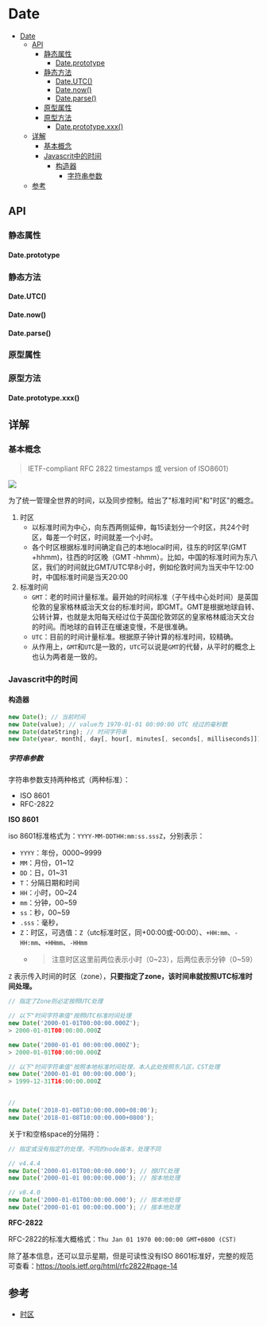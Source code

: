 # Date

<!-- TOC -->

- [Date](#date)
    - [API](#api)
        - [静态属性](#静态属性)
            - [Date.prototype](#dateprototype)
        - [静态方法](#静态方法)
            - [Date.UTC()](#dateutc)
            - [Date.now()](#datenow)
            - [Date.parse()](#dateparse)
        - [原型属性](#原型属性)
        - [原型方法](#原型方法)
            - [Date.prototype.xxx()](#dateprototypexxx)
    - [详解](#详解)
        - [基本概念](#基本概念)
        - [Javascrit中的时间](#javascrit中的时间)
            - [构造器](#构造器)
                - [字符串参数](#字符串参数)
    - [参考](#参考)

<!-- /TOC -->

## API

### 静态属性

#### Date.prototype

### 静态方法

#### Date.UTC()

#### Date.now()

#### Date.parse()

### 原型属性

### 原型方法

#### Date.prototype.xxx()

## 详解

### 基本概念

> IETF-compliant RFC 2822 timestamps 或 version of ISO8601）

[![](../../../assets/time_zone.png)](https://www.timeanddate.com/time/map/)

为了统一管理全世界的时间，以及同步控制。给出了"标准时间"和"时区"的概念。


1. 时区
    - 以标准时间为中心，向东西两侧延伸，每15读划分一个时区，共24个时区，每差一个时区，时间就差一个小时。
    - 各个时区根据标准时间确定自己的本地local时间，往东的时区早(GMT +hhmm)，往西的时区晚（GMT -hhmm）。比如，中国的标准时间为东八区，我们的时间就比GMT/UTC早8小时，例如伦敦时间为当天中午12:00时，中国标准时间是当天20:00
2. 标准时间
    - `GMT`：老的时间计量标准。最开始的时间标准（子午线中心处时间）是英国伦敦的皇家格林威治天文台的标准时间，即GMT。GMT是根据地球自转、公转计算，也就是太阳每天经过位于英国伦敦郊区的皇家格林威治天文台的时间。而地球的自转正在缓速变慢，不是很准确。
    - `UTC`：目前的时间计量标准。根据原子钟计算的标准时间，较精确。
    - 从作用上，`GMT`和`UTC`是一致的，`UTC`可以说是`GMT`的代替，从平时的概念上也认为两者是一致的。

### Javascrit中的时间

#### 构造器

```javascript
new Date(); // 当前时间
new Date(value); // value为 1970-01-01 00:00:00 UTC 经过的毫秒数
new Date(dateString); // 时间字符串
new Date(year, month[, day[, hour[, minutes[, seconds[, milliseconds]]]]]);
```

##### 字符串参数

字符串参数支持两种格式（两种标准）：
- ISO 8601
- RFC-2822


**ISO 8601**

iso 8601标准格式为：`YYYY-MM-DDTHH:mm:ss.sssZ`，分别表示：  
- `YYYY`：年份，0000~9999 
- `MM`：月份，01~12
- `DD`：日，01~31 
- `T`：分隔日期和时间 
- `HH`：小时，00~24 
- `mm`：分钟，00~59
- `ss`：秒，00~59
- `.sss`：毫秒，
- `Z`：时区，可选值：`Z`（utc标准时区，同+00:00或-00:00）、`+HH:mm`、`-HH:mm`、`+HHmm`、`-HHmm`
    - > 注意时区这里前两位表示小时（0~23），后两位表示分钟（0~59）

`Z` 表示传入时间的时区（zone），**只要指定了zone，该时间串就按照UTC标准时间处理。**

```javascript
// 指定了Zone则必定按照UTC处理

// 以下"时间字符串值"按照UTC标准时间处理
new Date('2000-01-01T00:00:00.000Z');
> 2000-01-01T00:00:00.000Z

new Date('2000-01-01 00:00:00.000Z');
> 2000-01-01T00:00:00.000Z

// 以下"时间字符串值"按照本地标准时间处理，本人此处按照东八区，CST处理
new Date('2000-01-01 00:00:00.000');
> 1999-12-31T16:00:00.000Z


//
new Date('2018-01-08T10:00:00.000+08:00');
new Date('2018-01-08T10:00:00.000+0800');
```

关于`T`和空格space的分隔符：
```javascript
// 指定或没有指定T的处理，不同的node版本，处理不同

// v4.4.4
new Date('2000-01-01T00:00:00.000'); // 按UTC处理
new Date('2000-01-01 00:00:00.000'); // 按本地处理

// v8.4.0
new Date('2000-01-01T00:00:00.000'); // 按本地处理
new Date('2000-01-01 00:00:00.000'); // 按本地处理
```


**RFC-2822**

RFC-2822的标准大概格式：`Thu Jan 01 1970 00:00:00 GMT+0800 (CST)`  

除了基本信息，还可以显示星期，但是可读性没有ISO 8601标准好，完整的规范可查看：https://tools.ietf.org/html/rfc2822#page-14

## 参考

- [时区](https://www.timeanddate.com/time/map/)




